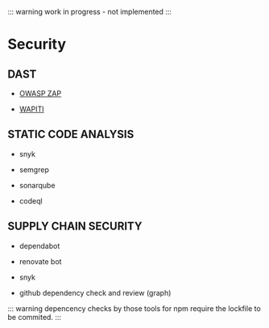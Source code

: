 ::: warning
work in progress - not implemented
:::

# Security

## DAST

- [OWASP ZAP](https://www.zaproxy.org/)

- [WAPITI](https://wapiti-scanner.github.io/)

## STATIC CODE ANALYSIS

- snyk

- semgrep

- sonarqube

- codeql

## SUPPLY CHAIN SECURITY

- dependabot

- renovate bot

- snyk

- github dependency check and review (graph)

::: warning
depencency checks by those tools for npm require the lockfile to be commited.
:::
